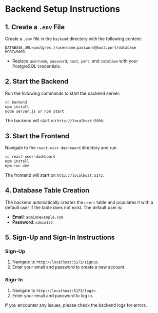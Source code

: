# Backend Setup Instructions

## 1. Create a `.env` File

Create a `.env` file in the `backend` directory with the following content:

```
DATABASE_URL=postgres://username:password@host:port/database
PORT=5000
```

- Replace `username`, `password`, `host`, `port`, and `database` with your PostgreSQL credentials.

## 2. Start the Backend

Run the following commands to start the backend server:

```bash
cd backend
npm install
node server.js or npm start
```

The backend will start on `http://localhost:5000`.

## 3. Start the Frontend

Navigate to the `react-user-dashboard` directory and run:

```bash
cd react-user-dashboard
npm install
npm run dev
```

The frontend will start on `http://localhost:5173`.

## 4. Database Table Creation

The backend automatically creates the `users` table and populates it with a default user if the table does not exist. The default user is:

- **Email**: `admin@example.com`
- **Password**: `admin123`

## 5. Sign-Up and Sign-In Instructions

### Sign-Up

1. Navigate to `http://localhost:5173/signup`.
2. Enter your email and password to create a new account.

### Sign-In

1. Navigate to `http://localhost:5173/login`.
2. Enter your email and password to log in.

If you encounter any issues, please check the backend logs for errors.
